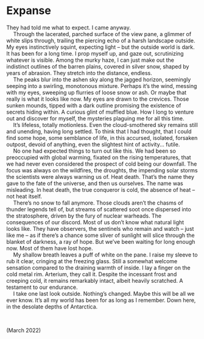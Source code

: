 # Expanse
<!-- #QUARK live! -->

They had told me what to expect. I came anyway.  
&emsp; Through the lacerated, parched surface of the view pane, a glimmer of white slips through, trailing the piercing echo of a harsh landscape outside. My eyes instinctively squint, expecting light – but the outside world is dark. It has been for a long time. I prop myself up, and gaze out, scrutinizing whatever is visible. Among the murky haze, I can just make out the indistinct outlines of the barren plains, covered in silver snow, shaped by years of abrasion. They stretch into the distance, endless.  
&emsp; The peaks blur into the ashen sky along the jagged horizon, seemingly seeping into a swirling, monotonous mixture. Perhaps it’s the wind, messing with my eyes, sweeping up flurries of loose snow or ash. Or maybe that really is what it looks like now. My eyes are drawn to the crevices. Those sunken mounds, tipped with a dark outline promising the existence of secrets hiding within. A curious glint of muffled blue. How I long to venture out and discover for myself, the mysteries plaguing me for all this time.  
&emsp; It’s lifeless, totally motionless. Even the cloud-smothered sky remains still and unending, having long settled. To think that I had thought, that I could find some hope, some semblance of life, in this accursed, isolated, forsaken outpost, devoid of anything, even the slightest hint of activity... futile.  
&emsp; No one had expected things to turn out like this. We had been so preoccupied with global warming, fixated on the rising temperatures, that we had never even considered the prospect of cold being our downfall. The focus was always on the wildfires, the droughts, the impending solar storms the scientists were always warning us of. Heat death. That’s the name they gave to the fate of the universe, and then us ourselves. The name was misleading. In heat death, the true conqueror is cold, the absence of heat – not heat itself.  
&emsp; There’s no snow to fall anymore. Those clouds aren’t the chasms of thunder legends tell of, but streams of scattered soot once dispersed into the stratosphere, driven by the fury of nuclear warheads. The consequences of our discord. Most of us don’t know what natural light looks like. They have observers, the sentinels who remain and watch – just like me – as if there’s a chance some sliver of sunlight will slice through the blanket of darkness, a ray of hope. But we’ve been waiting for long enough now. Most of them have lost hope.  
&emsp; My shallow breath leaves a puff of white on the pane. I raise my sleeve to rub it clear, cringing at the freezing glass. Still a somewhat welcome sensation compared to the draining warmth of inside. I lay a finger on the cold metal rim. Arterium, they call it. Despite the incessant frost and creeping cold, it remains remarkably intact, albeit heavily scratched. A testament to our endurance.  
&emsp; I take one last look outside. Nothing’s changed. Maybe this will be all we ever know. It’s all my world has been for as long as I remember. Down here, in the desolate depths of Antarctica.  


<br>


(March 2022)

<!-- #QUARK
EXPORT: expanse
STYLE: cretive
POLARITY: light
-->
